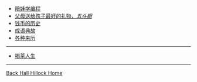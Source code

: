 <!-- docs/_sidebar.md -->

* [陪娃学编程](/docs/KidsStudyProgram.md)
* [父母送给孩子最好的礼物，*五斗橱*](/docs/WuDouChu.md)
* [钱币的历史](/docs/CoinHistroy.md)
* [成语典故](/docs/fixedwords.md)
* [各种来历](/docs/AgricultureandBiology.md)
***
* [喝茶人生](/docs/Teaindex.html)
***
 <i class="fa fa-home" aria-hidden="true"></i> [Back Hall Hillock Home](https://hallhillock.com)
